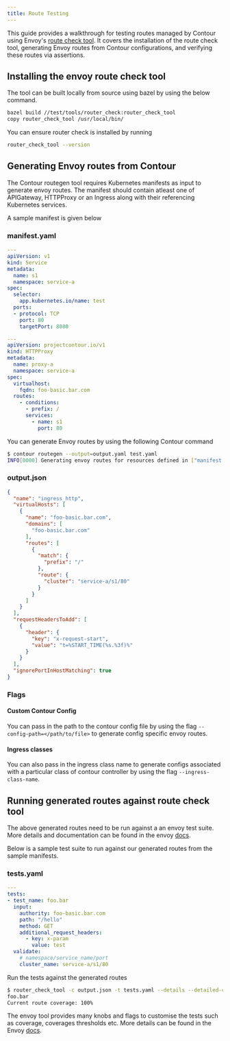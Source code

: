 ```yaml
---
title: Route Testing
---
```


This guide provides a walkthrough for testing routes managed by Contour using Envoy's [route check tool][1]. It covers the installation of the route check tool, generating Envoy routes from Contour configurations, and verifying these routes via assertions.

## Installing the envoy route check tool

The tool can be built locally from source using bazel by using the below command.
```bash
bazel build //test/tools/router_check:router_check_tool
copy router_check_tool /usr/local/bin/
```

You can ensure router check is installed by running
```bash
router_check_tool --version
```

## Generating Envoy routes from Contour
The Contour routegen tool requires Kubernetes manifests as input to generate envoy routes. The manifest should contain atleast one of APIGateway, HTTPProxy or an Ingress along with their referencing Kubernetes services.

A sample manifest is given below

### manifest.yaml
```yaml
---
apiVersion: v1
kind: Service
metadata:
  name: s1
  namespace: service-a
spec:
  selector:
    app.kubernetes.io/name: test
  ports:
  - protocol: TCP
    port: 80
    targetPort: 8080

---
apiVersion: projectcontour.io/v1
kind: HTTPProxy
metadata:
  name: proxy-a
  namespace: service-a
spec:
  virtualhost:
    fqdn: foo-basic.bar.com
  routes:
    - conditions:
      - prefix: /
      services:
        - name: s1
          port: 80
```

You can generate Envoy routes by using the following Contour command

```bash
$ contour routegen --output=output.yaml test.yaml
INFO[0000] Generating envoy routes for resources defined in ["manifest.yaml"]
```
### output.json
```json
{
  "name": "ingress_http",
  "virtualHosts": [
    {
      "name": "foo-basic.bar.com",
      "domains": [
        "foo-basic.bar.com"
      ],
      "routes": [
        {
          "match": {
            "prefix": "/"
          },
          "route": {
            "cluster": "service-a/s1/80"
          }
        }
      ]
    }
  ],
  "requestHeadersToAdd": [
    {
      "header": {
        "key": "x-request-start",
        "value": "t=%START_TIME(%s.%3f)%"
      }
    }
  ],
  "ignorePortInHostMatching": true
}
```

### Flags
#### Custom Contour Config
You can pass in the path to the contour config file by using the flag `--config-path=</path/to/file>` to generate config specific envoy routes.

#### Ingress classes
You can also pass in the ingress class name to generate configs associated with a particular class of contour controller by using the flag `--ingress-class-name`.


## Running generated routes against route check tool

The above generated routes need to be run against a an envoy test suite. More details and documentation can be found in the envoy [docs][2].

Below is a sample test suite to run against our generated routes from the sample manifests.

### tests.yaml
```yaml
---
tests:
- test_name: foo.bar
  input:
    authority: foo-basic.bar.com
    path: "/hello"
    method: GET
    additional_request_headers:
      - key: x-param
        value: test
  validate:
    # namespace/service_name/port
    cluster_name: service-a/s1/80
```

Run the tests against the generated routes

```bash
$ router_check_tool -c output.json -t tests.yaml --details --detailed-coverage
foo.bar
Current route coverage: 100%
```

The envoy tool provides many knobs and flags to customise the tests such as coverage, coverages thresholds etc. More details can be found in the Envoy [docs][1].

[1]: https://www.envoyproxy.io/docs/envoy/latest/operations/tools/route_table_check_tool
[2]: https://www.envoyproxy.io/docs/envoy/latest/configuration/operations/tools/router_check
